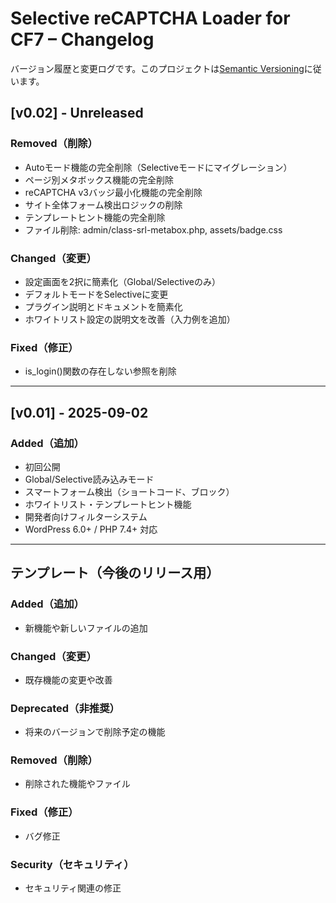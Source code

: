 # Selective reCAPTCHA Loader for CF7 – Changelog

バージョン履歴と変更ログです。このプロジェクトは[Semantic Versioning](https://semver.org/spec/v2.0.0.html)に従います。

## [v0.02] - Unreleased

### Removed（削除）
- Autoモード機能の完全削除（Selectiveモードにマイグレーション）
- ページ別メタボックス機能の完全削除
- reCAPTCHA v3バッジ最小化機能の完全削除
- サイト全体フォーム検出ロジックの削除
- テンプレートヒント機能の完全削除
- ファイル削除: admin/class-srl-metabox.php, assets/badge.css

### Changed（変更）
- 設定画面を2択に簡素化（Global/Selectiveのみ）
- デフォルトモードをSelectiveに変更
- プラグイン説明とドキュメントを簡素化
- ホワイトリスト設定の説明文を改善（入力例を追加）

### Fixed（修正）
- is_login()関数の存在しない参照を削除

---

## [v0.01] - 2025-09-02

### Added（追加）
- 初回公開
- Global/Selective読み込みモード
- スマートフォーム検出（ショートコード、ブロック）
- ホワイトリスト・テンプレートヒント機能
- 開発者向けフィルターシステム
- WordPress 6.0+ / PHP 7.4+ 対応

---

## テンプレート（今後のリリース用）

### Added（追加）
- 新機能や新しいファイルの追加

### Changed（変更）
- 既存機能の変更や改善

### Deprecated（非推奨）
- 将来のバージョンで削除予定の機能

### Removed（削除）
- 削除された機能やファイル

### Fixed（修正）
- バグ修正

### Security（セキュリティ）
- セキュリティ関連の修正